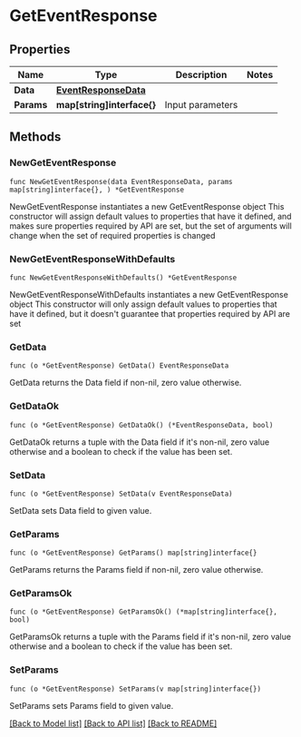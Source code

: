 # GetEventResponse

## Properties

Name | Type | Description | Notes
------------ | ------------- | ------------- | -------------
**Data** | [**EventResponseData**](EventResponseData.md) |  | 
**Params** | **map[string]interface{}** | Input parameters | 

## Methods

### NewGetEventResponse

`func NewGetEventResponse(data EventResponseData, params map[string]interface{}, ) *GetEventResponse`

NewGetEventResponse instantiates a new GetEventResponse object
This constructor will assign default values to properties that have it defined,
and makes sure properties required by API are set, but the set of arguments
will change when the set of required properties is changed

### NewGetEventResponseWithDefaults

`func NewGetEventResponseWithDefaults() *GetEventResponse`

NewGetEventResponseWithDefaults instantiates a new GetEventResponse object
This constructor will only assign default values to properties that have it defined,
but it doesn't guarantee that properties required by API are set

### GetData

`func (o *GetEventResponse) GetData() EventResponseData`

GetData returns the Data field if non-nil, zero value otherwise.

### GetDataOk

`func (o *GetEventResponse) GetDataOk() (*EventResponseData, bool)`

GetDataOk returns a tuple with the Data field if it's non-nil, zero value otherwise
and a boolean to check if the value has been set.

### SetData

`func (o *GetEventResponse) SetData(v EventResponseData)`

SetData sets Data field to given value.


### GetParams

`func (o *GetEventResponse) GetParams() map[string]interface{}`

GetParams returns the Params field if non-nil, zero value otherwise.

### GetParamsOk

`func (o *GetEventResponse) GetParamsOk() (*map[string]interface{}, bool)`

GetParamsOk returns a tuple with the Params field if it's non-nil, zero value otherwise
and a boolean to check if the value has been set.

### SetParams

`func (o *GetEventResponse) SetParams(v map[string]interface{})`

SetParams sets Params field to given value.



[[Back to Model list]](../README.md#documentation-for-models) [[Back to API list]](../README.md#documentation-for-api-endpoints) [[Back to README]](../README.md)


